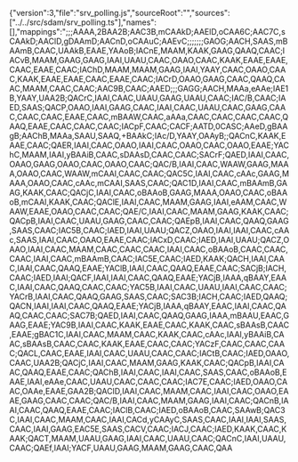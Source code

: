 {"version":3,"file":"srv_polling.js","sourceRoot":"","sources":["../../src/sdam/srv_polling.ts"],"names":[],"mappings":";;;AAAA,2BAA2B;AAC3B,mCAAkD;AAElD,oCAA6C;AAC7C,sCAAkD;AAClD,gDAAmD;AACnD,oCAAuC;AAEvC;;;;;;;GAOG;AACH,SAAS,mBAAmB,CAAC,UAAkB,EAAE,YAAoB;IACnE,MAAM,KAAK,GAAG,QAAQ,CAAC;IACvB,MAAM,GAAG,GAAG,IAAI,UAAU,CAAC,OAAO,CAAC,KAAK,EAAE,EAAE,CAAC,EAAE,CAAC;IAChD,MAAM,MAAM,GAAG,IAAI,YAAY,CAAC,OAAO,CAAC,KAAK,EAAE,EAAE,CAAC,EAAE,CAAC;IACrD,OAAO,GAAG,CAAC,QAAQ,CAAC,MAAM,CAAC,CAAC;AAC9B,CAAC;AAED;;;GAGG;AACH,MAAa,eAAe;IAE1B,YAAY,UAA2B;QACrC,IAAI,CAAC,UAAU,GAAG,UAAU,CAAC;IAC/B,CAAC;IAED,SAAS;QACP,OAAO,IAAI,GAAG,CAAC,IAAI,CAAC,UAAU,CAAC,GAAG,CAAC,CAAC,CAAC,EAAE,CAAC,mBAAW,CAAC,aAAa,CAAC,CAAC,CAAC,CAAC,QAAQ,EAAE,CAAC,CAAC,CAAC;IACpF,CAAC;CACF;AATD,0CASC;AAeD,gBAAgB;AAChB,MAAa,SAAU,SAAQ,+BAAkC;IAc/D,YAAY,OAAyB;;QACnC,KAAK,EAAE,CAAC;QAER,IAAI,CAAC,OAAO,IAAI,CAAC,OAAO,CAAC,OAAO,EAAE;YAChC,MAAM,IAAI,yBAAiB,CAAC,sDAAsD,CAAC,CAAC;SACrF;QAED,IAAI,CAAC,OAAO,GAAG,OAAO,CAAC,OAAO,CAAC;QAC/B,IAAI,CAAC,WAAW,GAAG,MAAA,OAAO,CAAC,WAAW,mCAAI,CAAC,CAAC;QAC5C,IAAI,CAAC,cAAc,GAAG,MAAA,OAAO,CAAC,cAAc,mCAAI,SAAS,CAAC;QAC1D,IAAI,CAAC,mBAAmB,GAAG,KAAK,CAAC;QACjC,IAAI,CAAC,oBAAoB,GAAG,MAAA,OAAO,CAAC,oBAAoB,mCAAI,KAAK,CAAC;QAClE,IAAI,CAAC,MAAM,GAAG,IAAI,eAAM,CAAC,WAAW,EAAE,OAAO,CAAC,CAAC;QAE/C,IAAI,CAAC,MAAM,GAAG,KAAK,CAAC;QACpB,IAAI,CAAC,UAAU,GAAG,CAAC,CAAC;QAEpB,IAAI,CAAC,QAAQ,GAAG,SAAS,CAAC;IAC5B,CAAC;IAED,IAAI,UAAU;QACZ,OAAO,IAAI,IAAI,CAAC,cAAc,SAAS,IAAI,CAAC,OAAO,EAAE,CAAC;IACxD,CAAC;IAED,IAAI,UAAU;QACZ,OAAO,IAAI,CAAC,MAAM,CAAC,CAAC,CAAC,IAAI,CAAC,oBAAoB,CAAC,CAAC,CAAC,IAAI,CAAC,mBAAmB,CAAC;IAC5E,CAAC;IAED,KAAK;QACH,IAAI,CAAC,IAAI,CAAC,QAAQ,EAAE;YAClB,IAAI,CAAC,QAAQ,EAAE,CAAC;SACjB;IACH,CAAC;IAED,IAAI;QACF,IAAI,IAAI,CAAC,QAAQ,EAAE;YACjB,IAAA,qBAAY,EAAC,IAAI,CAAC,QAAQ,CAAC,CAAC;YAC5B,IAAI,CAAC,UAAU,IAAI,CAAC,CAAC;YACrB,IAAI,CAAC,QAAQ,GAAG,SAAS,CAAC;SAC3B;IACH,CAAC;IAED,QAAQ;QACN,IAAI,IAAI,CAAC,QAAQ,EAAE;YACjB,IAAA,qBAAY,EAAC,IAAI,CAAC,QAAQ,CAAC,CAAC;SAC7B;QAED,IAAI,CAAC,QAAQ,GAAG,IAAA,mBAAU,EAAC,GAAG,EAAE;YAC9B,IAAI,CAAC,KAAK,EAAE,CAAC,KAAK,CAAC,sBAAsB,CAAC,EAAE;gBAC1C,IAAI,CAAC,MAAM,CAAC,KAAK,CAAC,cAAc,IAAI,yBAAiB,CAAC,sBAAsB,CAAC,CAAC,KAAK,EAAE,CAAC,CAAC;YACzF,CAAC,CAAC,CAAC;QACL,CAAC,EAAE,IAAI,CAAC,UAAU,CAAC,CAAC;IACtB,CAAC;IAED,OAAO,CAAC,UAA2B;QACjC,IAAI,CAAC,MAAM,GAAG,KAAK,CAAC;QACpB,IAAI,CAAC,QAAQ,EAAE,CAAC;QAChB,IAAI,CAAC,IAAI,CAAC,SAAS,CAAC,oBAAoB,EAAE,IAAI,eAAe,CAAC,UAAU,CAAC,CAAC,CAAC;IAC7E,CAAC;IAED,OAAO,CAAC,OAAe,EAAE,GAA2B;QAClD,IAAI,CAAC,MAAM,CAAC,IAAI,CAAC,OAAO,EAAE,GAAG,CAAC,CAAC;QAC/B,IAAI,CAAC,MAAM,GAAG,IAAI,CAAC;QACnB,IAAI,CAAC,QAAQ,EAAE,CAAC;IAClB,CAAC;IAED,oBAAoB,CAAC,SAAwB;QAC3C,IAAI,CAAC,MAAM,CAAC,IAAI,CACd,yCAAyC,SAAS,CAAC,IAAI,IAAI,SAAS,CAAC,IAAI,GAAG,EAC5E,SAAS,CACV,CAAC;IACJ,CAAC;IAED,KAAK,CAAC,KAAK;QACT,MAAM,UAAU,GAAG,IAAI,CAAC,UAAU,CAAC;QACnC,IAAI,UAAU,CAAC;QAEf,IAAI;YACF,UAAU,GAAG,MAAM,GAAG,CAAC,QAA
